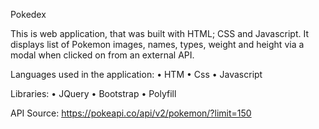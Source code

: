 
Pokedex

This is web application, that was built with HTML; CSS and Javascript. It displays list of Pokemon images, names, types, weight and height via a modal when clicked on from an external API.

Languages used in the application:
•	HTM
•	Css
•	Javascript

Libraries:
•	JQuery
•	Bootstrap
•	Polyfill

API Source: 
https://pokeapi.co/api/v2/pokemon/?limit=150
